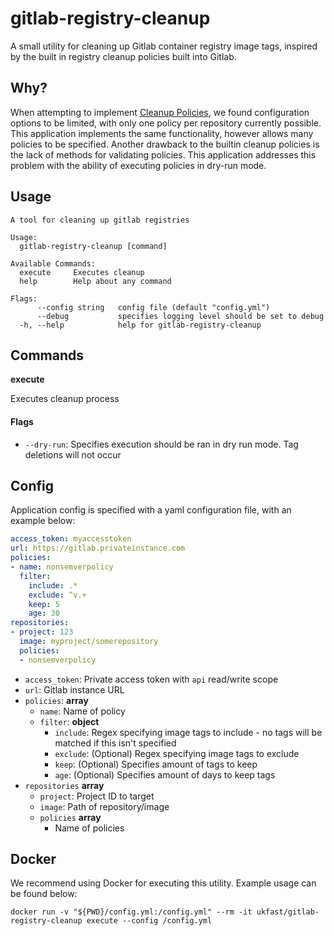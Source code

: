 # gitlab-registry-cleanup

A small utility for cleaning up Gitlab container registry image tags, inspired by the built in registry cleanup policies built into Gitlab.


## Why?

When attempting to implement [Cleanup Policies](https://docs.gitlab.com/ee/user/packages/container_registry/#cleanup-policy), we found configuration options to be limited, with only one policy per repository currently possible. This application implements the same functionality, however allows many policies to be specified.
Another drawback to the builtin cleanup policies is the lack of methods for validating policies. This application addresses this problem with the ability of executing policies in dry-run mode.

## Usage

```
A tool for cleaning up gitlab registries

Usage:
  gitlab-registry-cleanup [command]

Available Commands:
  execute     Executes cleanup
  help        Help about any command

Flags:
      --config string   config file (default "config.yml")
      --debug           specifies logging level should be set to debug
  -h, --help            help for gitlab-registry-cleanup
```

## Commands

**execute**

Executes cleanup process

#### Flags

* `--dry-run`: Specifies execution should be ran in dry run mode. Tag deletions will not occur


## Config

Application config is specified with a yaml configuration file, with an example below:

```yaml
access_token: myaccesstoken
url: https://gitlab.privateinstance.com
policies:
- name: nonsemverpolicy
  filter:
    include: .*
    exclude: ^v.+
    keep: 5
    age: 30
repositories:
- project: 123
  image: myproject/somerepository
  policies:
  - nonsemverpolicy
```

* `access_token`: Private access token with `api` read/write scope
* `url`: Gitlab instance URL
* `policies`: __array__
  * `name`: Name of policy
  * `filter`: __object__
    * `include`: Regex specifying image tags to include - no tags will be matched if this isn't specified
    * `exclude`: (Optional) Regex specifying image tags to exclude
    * `keep`: (Optional) Specifies amount of tags to keep
    * `age`: (Optional) Specifies amount of days to keep tags
* `repositories` __array__
  * `project`: Project ID to target
  * `image`: Path of repository/image
  * `policies` __array__
    * Name of policies

## Docker

We recommend using Docker for executing this utility. Example usage can be found below:

```
docker run -v "${PWD}/config.yml:/config.yml" --rm -it ukfast/gitlab-registry-cleanup execute --config /config.yml
```
